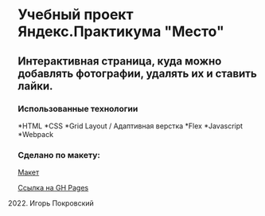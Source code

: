 # Учебный проект Яндекс.Практикума "Место"

## Интерактивная страница, куда можно добавлять фотографии, удалять их и ставить лайки.

### Использованные технологии
*HTML
*CSS
*Grid Layout / Адаптивная верстка
*Flex
*Javascript
*Webpack

### Сделано по макету:
[Макет](https://www.figma.com/file/2cn9N9jSkmxD84oJik7xL7/JavaScript.-Sprint-4)

[Ссылка на GH Pages](https://igorpokrovskiy.github.io/mesto-project/)

2022. Игорь Покровский